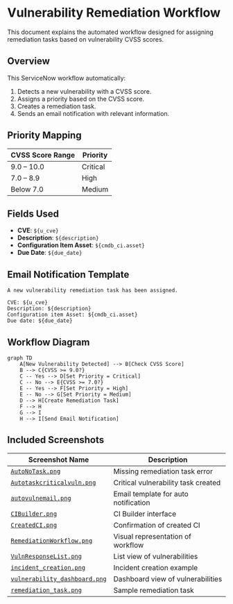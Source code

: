 
# Vulnerability Remediation Workflow

This document explains the automated workflow designed for assigning remediation tasks based on vulnerability CVSS scores.

## Overview

This ServiceNow workflow automatically:

1. Detects a new vulnerability with a CVSS score.
2. Assigns a priority based on the CVSS score.
3. Creates a remediation task.
4. Sends an email notification with relevant information.

## Priority Mapping

| CVSS Score Range | Priority  |
|------------------|-----------|
| 9.0 – 10.0       | Critical  |
| 7.0 – 8.9        | High      |
| Below 7.0        | Medium    |

## Fields Used

- **CVE**: `${u_cve}`
- **Description**: `${description}`
- **Configuration Item Asset**: `${cmdb_ci.asset}`
- **Due Date**: `${due_date}`

## Email Notification Template

```
A new vulnerability remediation task has been assigned.

CVE: ${u_cve}
Description: ${description}
Configuration item Asset: ${cmdb_ci.asset}
Due date: ${due_date}
```

## Workflow Diagram

```mermaid
graph TD
    A[New Vulnerability Detected] --> B[Check CVSS Score]
    B --> C{CVSS >= 9.0?}
    C -- Yes --> D[Set Priority = Critical]
    C -- No --> E{CVSS >= 7.0?}
    E -- Yes --> F[Set Priority = High]
    E -- No --> G[Set Priority = Medium]
    D --> H[Create Remediation Task]
    F --> H
    G --> I
    H --> I[Send Email Notification]
```

## Included Screenshots
| Screenshot Name                                        | Description                                 |
|--------------------------------------------------------|---------------------------------------------|
| [`AutoNoTask.png`](./screenshots/AutoNoTask.png)       | Missing remediation task error              |
| [`Autotaskcriticalvuln.png`](./screenshots/Autotaskcriticalvuln.png) | Critical vulnerability task created |
| [`autovulnemail.png`](./screenshots/autovulnemail.png) | Email template for auto notification        |
| [`CIBuilder.png`](./screenshots/CIBuilder.png)         | CI Builder interface                        |
| [`CreatedCI.png`](./screenshots/CreatedCI.png)         | Confirmation of created CI                  |
| [`RemediationWorkflow.png`](./screenshots/RemediationWorkflow.png) | Visual representation of workflow |
| [`VulnResponseList.png`](./screenshots/VulnResponseList.png) | List view of vulnerabilities          |
| [`incident_creation.png`](./screenshots/incident_creation.png) | Incident creation example              |
| [`vulnerability_dashboard.png`](./screenshots/vulnerability_dashboard.png) | Dashboard view of vulnerabilities |
| [`remediation_task.png`](./screenshots/remediation_task.png) | Sample remediation task                  |
